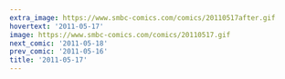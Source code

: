 ```yaml
---
extra_image: https://www.smbc-comics.com/comics/20110517after.gif
hovertext: '2011-05-17'
image: https://www.smbc-comics.com/comics/20110517.gif
next_comic: '2011-05-18'
prev_comic: '2011-05-16'
title: '2011-05-17'
---
```



